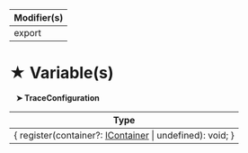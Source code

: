 | Modifier(s)                            |
|----------------------------------------|
| export |

# &#9733; Variable(s)

&nbsp;&nbsp; **&#10148; TraceConfiguration**

| Type                        |
|-----------------------------|
| { register(container?: [IContainer](/kernel/interface/di/icontainer) &#124; undefined): void; } |